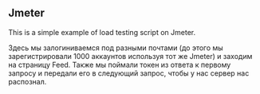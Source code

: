 ## Jmeter

This is a simple example of load testing script on Jmeter.

Здесь мы залогиниваемся под разными почтами (до этого мы зарегистрировали 1000 аккаунтов используя тот же Jmeter) и заходим на страницу Feed.
Также мы поймали токен из ответа к первому запросу и передали его в следующий запрос, чтобы у нас сервер нас распознал.
